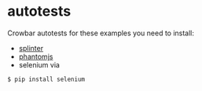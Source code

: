 # autotests
Crowbar autotests
for these examples you need to install:
- [splinter](https://github.com/cobrateam/splinter)
- [phantomjs](http://phantomjs.org/)
- selenium via 
```
$ pip install selenium
```
